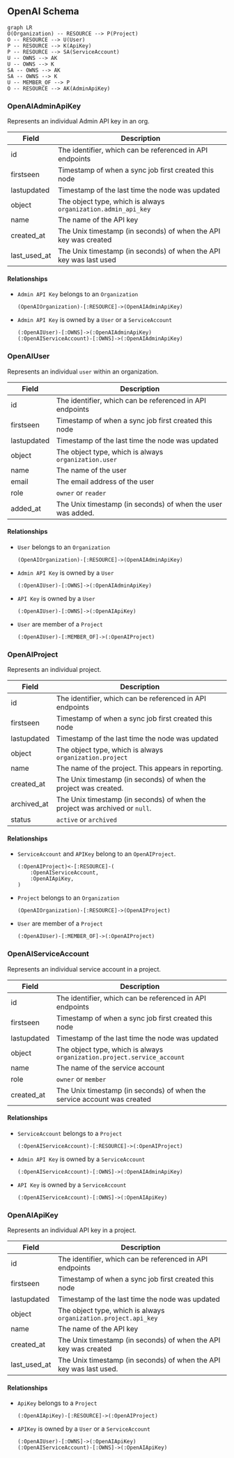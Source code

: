 ## OpenAI Schema

```mermaid
graph LR
O(Organization) -- RESOURCE --> P(Project)
O -- RESOURCE --> U(User)
P -- RESOURCE --> K(ApiKey)
P -- RESOURCE --> SA(ServiceAccount)
U -- OWNS --> AK
U -- OWNS --> K
SA -- OWNS --> AK
SA -- OWNS --> K
U -- MEMBER_OF --> P
O -- RESOURCE --> AK(AdminApiKey)
```


### OpenAIAdminApiKey

Represents an individual Admin API key in an org.

| Field | Description |
|-------|-------------|
| id | The identifier, which can be referenced in API endpoints |
| firstseen| Timestamp of when a sync job first created this node  |
| lastupdated |  Timestamp of the last time the node was updated |
| object | The object type, which is always `organization.admin_api_key` |
| name | The name of the API key |
| created_at | The Unix timestamp (in seconds) of when the API key was created |
| last_used_at | The Unix timestamp (in seconds) of when the API key was last used |


#### Relationships
- `Admin API Key` belongs to an `Organization`
    ```
    (OpenAIOrganization)-[:RESOURCE]->(OpenAIAdminApiKey)
    ```
- `Admin API Key` is owned by a `User` or a `ServiceAccount`
    ```
    (:OpenAIUser)-[:OWNS]->(:OpenAIAdminApiKey)
    (:OpenAIServiceAccount)-[:OWNS]->(:OpenAIAdminApiKey)
    ```

### OpenAIUser

Represents an individual `user` within an organization.

| Field | Description |
|-------|-------------|
| id | The identifier, which can be referenced in API endpoints |
| firstseen| Timestamp of when a sync job first created this node  |
| lastupdated |  Timestamp of the last time the node was updated |
| object | The object type, which is always `organization.user` |
| name | The name of the user |
| email | The email address of the user |
| role | `owner` or `reader` |
| added_at | The Unix timestamp (in seconds) of when the user was added. |

#### Relationships
- `User` belongs to an `Organization`
    ```
    (OpenAIOrganization)-[:RESOURCE]->(OpenAIAdminApiKey)
    ```
- `Admin API Key` is owned by a `User`
    ```
    (:OpenAIUser)-[:OWNS]->(:OpenAIAdminApiKey)
    ```
- `API Key` is owned by a `User`
    ```
    (:OpenAIUser)-[:OWNS]->(:OpenAIApiKey)
    ```
- `User` are member of a `Project`
    ```
    (:OpenAIUser)-[:MEMBER_OF]->(:OpenAIProject)
    ```


### OpenAIProject

Represents an individual project.

| Field | Description |
|-------|-------------|
| id | The identifier, which can be referenced in API endpoints |
| firstseen| Timestamp of when a sync job first created this node  |
| lastupdated |  Timestamp of the last time the node was updated |
| object | The object type, which is always `organization.project` |
| name | The name of the project. This appears in reporting. |
| created_at | The Unix timestamp (in seconds) of when the project was created. |
| archived_at | The Unix timestamp (in seconds) of when the project was archived or `null`. |
| status | `active` or `archived` |

#### Relationships
-  `ServiceAccount` and `APIKey` belong to an `OpenAIProject`.
    ```
    (:OpenAIProject)<-[:RESOURCE]-(
        :OpenAIServiceAccount,
        :OpenAIApiKey,
    )
    ```
- `Project` belongs to an `Organization`
    ```
    (OpenAIOrganization)-[:RESOURCE]->(OpenAIProject)
    ```
- `User` are member of a `Project`
    ```
    (:OpenAIUser)-[:MEMBER_OF]->(:OpenAIProject)
    ```


### OpenAIServiceAccount

Represents an individual service account in a project.

| Field | Description |
|-------|-------------|
| id | The identifier, which can be referenced in API endpoints |
| firstseen| Timestamp of when a sync job first created this node  |
| lastupdated |  Timestamp of the last time the node was updated |
| object | The object type, which is always `organization.project.service_account` |
| name | The name of the service account |
| role | `owner` or `member` |
| created_at | The Unix timestamp (in seconds) of when the service account was created |

#### Relationships
- `ServiceAccount` belongs to a `Project`
    ```
    (:OpenAIServiceAccount)-[:RESOURCE]->(:OpenAIProject)
    ```
- `Admin API Key` is owned by a `ServiceAccount`
    ```
    (:OpenAIServiceAccount)-[:OWNS]->(:OpenAIAdminApiKey)
    ```
- `API Key` is owned by a `ServiceAccount`
    ```
    (:OpenAIServiceAccount)-[:OWNS]->(:OpenAIApiKey)
    ```


### OpenAIApiKey

Represents an individual API key in a project.

| Field | Description |
|-------|-------------|
| id | The identifier, which can be referenced in API endpoints |
| firstseen| Timestamp of when a sync job first created this node  |
| lastupdated |  Timestamp of the last time the node was updated |
| object | The object type, which is always `organization.project.api_key` |
| name | The name of the API key |
| created_at | The Unix timestamp (in seconds) of when the API key was created |
| last_used_at | The Unix timestamp (in seconds) of when the API key was last used. |


#### Relationships
- `ApiKey` belongs to a `Project`
    ```
    (:OpenAIApiKey)-[:RESOURCE]->(:OpenAIProject)
    ```
- `APIKey` is owned by a `User` or a `ServiceAccount`
    ```
    (:OpenAIUser)-[:OWNS]->(:OpenAIApiKey)
    (:OpenAIServiceAccount)-[:OWNS]->(:OpenAIApiKey)
    ```
